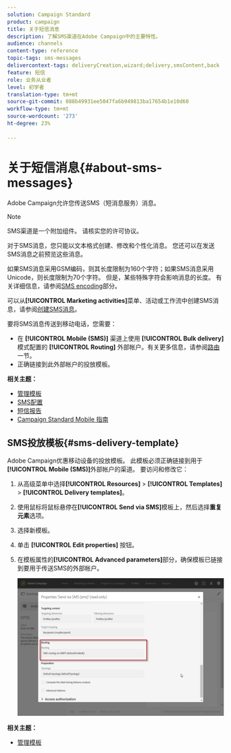 ```yaml
---
solution: Campaign Standard
product: campaign
title: 关于短信消息
description: 了解SMS渠道在Adobe Campaign中的主要特性。
audience: channels
content-type: reference
topic-tags: sms-messages
delivercontext-tags: deliveryCreation,wizard;delivery,smsContent,back
feature: 短信
role: 业务从业者
level: 初学者
translation-type: tm+mt
source-git-commit: 088b49931ee5047fa6b949813ba17654b1e10d60
workflow-type: tm+mt
source-wordcount: '273'
ht-degree: 23%

---
```



# 关于短信消息{#about-sms-messages}

Adobe Campaign允许您传送SMS（短消息服务）消息。

>[!NOTE]
>
>SMS渠道是一个附加组件。 请核实您的许可协议。

对于SMS消息，您只能以文本格式创建、修改和个性化消息。 您还可以在发送SMS消息之前预览这些消息。

如果SMS消息采用GSM编码，则其长度限制为160个字符；如果SMS消息采用Unicode，则长度限制为70个字符。 但是，某些特殊字符会影响消息的长度。 有关详细信息，请参阅[SMS encoding](../../administration/using/configuring-sms-channel.md#sms-encoding--length-and-transliteration)部分。

可以从&#x200B;**[!UICONTROL Marketing activities]**&#x200B;菜单、活动或工作流中创建SMS消息，请参阅[创建SMS消息](../../channels/using/creating-an-sms-message.md)。

要将SMS消息传送到移动电话，您需要：

* 在 **[!UICONTROL Mobile (SMS)]** 渠道上使用 **[!UICONTROL Bulk delivery]** 模式配置的 **[!UICONTROL Routing]** 外部帐户。有关更多信息，请参阅[路由](../../administration/using/configuring-sms-channel.md#defining-an-sms-routing)一节。
* 正确链接到此外部帐户的投放模板。

**相关主题：**

* [管理模板](../../start/using/marketing-activity-templates.md)
* [SMS配置](../../administration/using/configuring-sms-channel.md#defining-an-sms-routing)
* [短信报告](../../reporting/using/sms-report.md)
* [Campaign Standard Mobile 指南](https://helpx.adobe.com/cn/campaign/kb/acs-mobile.html)

## SMS投放模板{#sms-delivery-template}

Adobe Campaign优惠移动设备的投放模板。 此模板必须正确链接到用于&#x200B;**[!UICONTROL Mobile (SMS)]**&#x200B;外部帐户的渠道。 要访问和修改它：

1. 从高级菜单中选择&#x200B;**[!UICONTROL Resources]** > **[!UICONTROL Templates]** > **[!UICONTROL Delivery templates]**。
1. 使用鼠标将鼠标悬停在&#x200B;**[!UICONTROL Send via SMS]**&#x200B;模板上，然后选择&#x200B;**重复元素**&#x200B;选项。
1. 选择新模板。
1. 单击 **[!UICONTROL Edit properties]** 按钮。
1. 在模板属性的&#x200B;**[!UICONTROL Advanced parameters]**&#x200B;部分，确保模板已链接到要用于传送SMS的外部帐户。

   ![](assets/sms_template.png)

**相关主题：**

* [管理模板](../../start/using/marketing-activity-templates.md)
